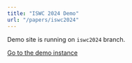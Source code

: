 ```yaml
---
title: "ISWC 2024 Demo"
url: "/papers/iswc2024"
---
```


Demo site is running on <code>iswc2024</code> branch.

<a class="btn btn-primary btn-lg px-4 mb-2" href="https://iswc2024.dataspecer.com" role="button">Go to the demo instance</a>
